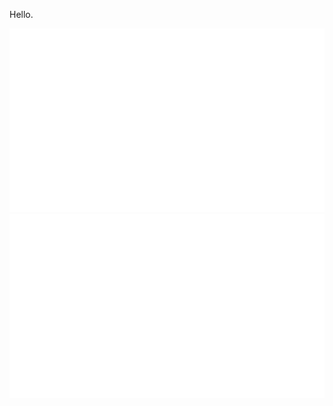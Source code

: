 
Hello.

![](https://raw.githubusercontent.com/TheManusia/github-stats/master/generated/overview.svg) ![](https://raw.githubusercontent.com/TheManusia/github-stats/master/generated/languages.svg)
<!--
## Hi there 👋, I'm Rizqi Audianto Fari!
#### Android App Developer, Spring Boot Developer and maker for social good!


 ### What I'm doing: 
 
- 🔭 I’m currently school on vocational high school majoring in software engineering 
- 🌱 I’m currently learning Flutter! 
- 👯 I’m looking to collaborate on Android apps or Spring Boot Rest Service
- 📫 How to reach me: iianfarii@gmail.com 
- ⚡ Fun fact: Coding are one of my hobbies, and I usually solve logic problems before sleep 

<h3 align="left">Languages and Tools:</h3>
<h6> Languages </h6>
<p align="left"> <a href="https://www.w3schools.com/cpp/" target="_blank"> <img src="https://raw.githubusercontent.com/abranhe/programming-languages-logos/30a0ecf99188be99a3c75a00efb5be61eca9c382/src/cpp/cpp.svg" alt="cplusplus" width="40" height="40"/> </a> <a href="https://www.java.com" target="_blank"> <img src="https://www.vectorlogo.zone/logos/java/java-icon.svg" alt="java" width="40" height="40"/> </a> <a href="https://kotlinlang.org" target="_blank"> <img src="https://www.vectorlogo.zone/logos/kotlinlang/kotlinlang-icon.svg" alt="kotlin" width="40" height="40"/> </a> <a href="https://www.php.net" target="_blank"> <img src="https://www.vectorlogo.zone/logos/php/php-icon.svg" alt="php" width="40" height="40"/> </a> <a href="https://www.mysql.com/" target="_blank"> <img src="https://www.vectorlogo.zone/logos/mysql/mysql-icon.svg" alt="mysql" width="40" height="40"/> </a>  <a href="https://developer.android.com/" target="_blank"> <img src="https://www.vectorlogo.zone/logos/android/android-icon.svg" alt="android" width="40" height="40"/> </a> <a href="https://spring.io/projects/spring-boot" target="_blank"> <img src="https://www.vectorlogo.zone/logos/springio/springio-icon.svg" alt="spring" width="40" height="40"/> </a>  


### Stats

![GitHub stats](https://github-readme-stats.vercel.app/api?username=TheManusia&count_private=true)  

![Codewars stats](https://www.codewars.com/users/TheManusia/badges/large)
 
### Reach me
[<img src='https://cdn.jsdelivr.net/npm/simple-icons@3.0.1/icons/github.svg' alt='github' height='40'>](https://github.com/TheManusia)  [<img src='https://cdn.jsdelivr.net/npm/simple-icons@3.0.1/icons/hashnode.svg' alt='dev' height='40'>](https://themanusia.github.io/)  [<img src='https://cdn.jsdelivr.net/npm/simple-icons@3.0.1/icons/twitter.svg' alt='twitter' height='40'>](https://twitter.com/themanusia__)  [<img src='https://cdn.jsdelivr.net/npm/simple-icons@3.0.1/icons/facebook.svg' alt='facebook' height='40'>](https://facebook.com/Ian.TheManusia)
 -->
<!--
**TheManusia/TheManusia** is a ✨ _special_ ✨ repository because its `README.md` (this file) appears on your GitHub profile.

Here are some ideas to get you started:

- 🔭 I’m currently working on ...
- 🌱 I’m currently learning ...
- 👯 I’m looking to collaborate on ...
- 🤔 I’m looking for help with ...
- 💬 Ask me about ...
- 📫 How to reach me: ...
- 😄 Pronouns: ...
- ⚡ Fun fact: ...
-->
